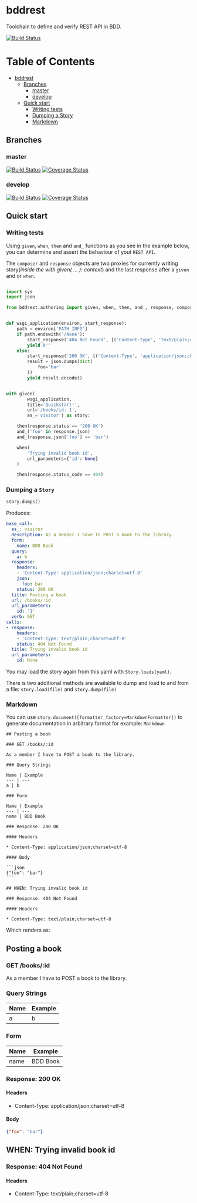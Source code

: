 # bddrest

Toolchain to define and verify REST API in BDD.

[![Build Status](http://img.shields.io/pypi/v/bddrest.svg)](https://pypi.python.org/pypi/bddrest)

Table of Contents
=================

   * [bddrest](#bddrest)
      * [Branches](#branches)
         * [master](#master)
         * [develop](#develop)
      * [Quick start](#quick-start)
         * [Writing tests](#writing-tests)
         * [Dumping a Story](#dumping-a-story)
         * [Markdown](#markdown)


     
## Branches

### master

[![Build Status](https://travis-ci.org/Carrene/bddrest.svg?branch=master)](https://travis-ci.org/Carrene/bddrest)
[![Coverage Status](https://coveralls.io/repos/github/Carrene/bddrest/badge.svg?branch=master)](https://coveralls.io/github/Carrene/bddrest?branch=master)

### develop

[![Build Status](https://travis-ci.org/Carrene/bddrest.svg?branch=develop)](https://travis-ci.org/Carrene/bddrest)
[![Coverage Status](https://coveralls.io/repos/github/Carrene/bddrest/badge.svg?branch=develop)](https://coveralls.io/github/Carrene/bddrest?branch=develop)


## Quick start

### Writing tests

Using `given`, `when`, `then` and `and_` functions as you see in the example below, you can determine and assert 
the behaviour of yout `REST API`.

The `composer` and `response` objects are two proxies for currently writing story(*inside the with given( ... ): context*) 
and the last response after a `given` and or `when`.

```python

import sys
import json

from bddrest.authoring import given, when, then, and_, response, composer


def wsgi_application(environ, start_response):
    path = environ['PATH_INFO']
    if path.endswith('/None'):
        start_response('404 Not Found', [('Content-Type', 'text/plain;charset=utf-8')])
        yield b''
    else:
        start_response('200 OK', [('Content-Type', 'application/json;charset=utf-8')])
        result = json.dumps(dict(
            foo='bar'
        ))
        yield result.encode()


with given(
        wsgi_application,
        title='Quickstart!',
        url='/books/id: 1',
        as_='visitor') as story:

    then(response.status == '200 OK')
    and_('foo' in response.json)
    and_(response.json['foo'] == 'bar')

    when(
        'Trying invalid book id',
        url_parameters={'id': None}
    )

    then(response.status_code == 404)

```

### Dumping a `Story`

```python
story.dumps()
```

Produces:

```yaml
base_call:
  as_: visitor
  description: As a member I have to POST a book to the library.
  form:
    name: BDD Book
  query:
    a: b
  response:
    headers:
    - 'Content-Type: application/json;charset=utf-8'
    json:
      foo: bar
    status: 200 OK
  title: Posting a book
  url: /books/:id
  url_parameters:
    id: '1'
  verb: GET
calls:
- response:
    headers:
    - 'Content-Type: text/plain;charset=utf-8'
    status: 404 Not Found
  title: Trying invalid book id
  url_parameters:
    id: None
```

You may load the story again from this yaml with `Story.loads(yaml)`.

There is two additional methods are available to dump and load to 
and from a file: `story.load(file)` and `story.dump(file)`

### Markdown

You can use `story.document([formatter_factory=MarkdownFormatter])` to generate documentation 
in arbitrary format for example: `Markdown`


    ## Posting a book
    
    ### GET /books/:id
    
    As a member I have to POST a book to the library.
    
    ### Query Strings
    
    Name | Example
    --- | ---
    a | b
    
    ### Form
    
    Name | Example
    --- | ---
    name | BDD Book
    
    ### Response: 200 OK
    
    #### Headers
    
    * Content-Type: application/json;charset=utf-8
    
    #### Body
    
    ```json
    {"foo": "bar"}
    ```
    
    ## WHEN: Trying invalid book id
    
    ### Response: 404 Not Found
    
    #### Headers
    
    * Content-Type: text/plain;charset=utf-8

Which renders as:

## Posting a book

### GET /books/:id

As a member I have to POST a book to the library.

### Query Strings

Name | Example
--- | ---
a | b

### Form

Name | Example
--- | ---
name | BDD Book

### Response: 200 OK

#### Headers

* Content-Type: application/json;charset=utf-8

#### Body

```json
{"foo": "bar"}
```

## WHEN: Trying invalid book id

### Response: 404 Not Found

#### Headers

* Content-Type: text/plain;charset=utf-8

